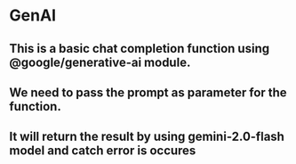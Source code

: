 # GenAI
## This is a basic chat completion function using @google/generative-ai module.
## We need to pass the prompt as parameter for the function.
## It will return the result by using gemini-2.0-flash model and catch error is occures

